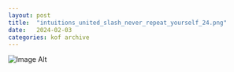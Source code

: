 ```yaml
---
layout:	post
title:	"intuitions_united_slash_never_repeat_yourself_24.png"
date:	2024-02-03
categories:	kof archive
---
```


![Image Alt](https://k0f.github.io/assets/intuitions_united_slash_never_repeat_yourself_24.png)